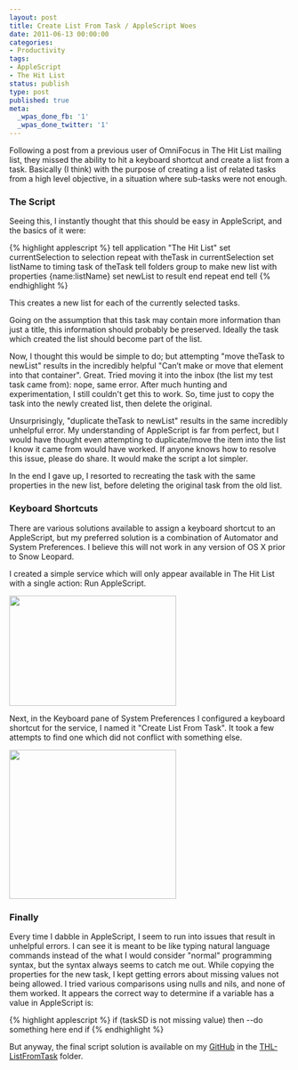 ```yaml
---
layout: post
title: Create List From Task / AppleScript Woes
date: 2011-06-13 00:00:00
categories:
- Productivity
tags:
- AppleScript
- The Hit List
status: publish
type: post
published: true
meta:
  _wpas_done_fb: '1'
  _wpas_done_twitter: '1'
---
```

Following a post from a previous user of OmniFocus in The Hit List mailing list, they missed the ability to hit a keyboard shortcut and create a list from a task. Basically (I think) with the purpose of creating a list of related tasks from a high level objective, in a situation where sub-tasks were not enough.

<!--more-->

### The Script ###
Seeing this, I instantly thought that this should be easy in AppleScript, and the basics of it were:

{% highlight applescript %}
tell application "The Hit List"
    set currentSelection to selection
    repeat with theTask in currentSelection
        set listName to timing task of theTask
        tell folders group to make new list with properties {name:listName}
        set newList to result
    end repeat
end tell
{% endhighlight %}

This creates a new list for each of the currently selected tasks.

Going on the assumption that this task may contain more information than just a title, this information should probably be preserved. Ideally the task which created the list should become part of the list.

Now, I thought this would be simple to do; but attempting "move theTask to newList" results in the incredibly helpful "Can’t make or move that element into that container". Great. Tried moving it into the inbox (the list my test task came from): nope, same error. After much hunting and experimentation, I still couldn't get this to work. So, time just to copy the task into the newly created list, then delete the original.

Unsurprisingly, "duplicate theTask to newList" results in the same incredibly unhelpful error. My understanding of AppleScript is far from perfect, but I would have thought even attempting to duplicate/move the item into the list I know it came from would have worked. If anyone knows how to resolve this issue, please do share. It would make the script a lot simpler.

In the end I gave up, I resorted to recreating the task with the same properties in the new list, before deleting the original task from the old list.

### Keyboard Shortcuts ###
There are various solutions available to assign a keyboard shortcut to an AppleScript, but my preferred solution is a combination of Automator and System Preferences. I believe this will not work in any version of OS X prior to Snow Leopard.

I created a simple service which will only appear available in The Hit List with a single action: Run AppleScript.

<a href="http://devwithimagination.files.wordpress.com/2011/06/automator-action.png"><img class="alignnone size-medium wp-image-28" title="Automator Action" src="http://devwithimagination.files.wordpress.com/2011/06/automator-action.png?w=300" alt="" width="300" height="198" /></a>

Next, in the Keyboard pane of System Preferences I configured a keyboard shortcut for the service, I named it "Create List From Task". It took a few attempts to find one which did not conflict with something else.

<a href="http://devwithimagination.files.wordpress.com/2011/06/keyboard-shortcut.png"><img class="alignnone size-medium wp-image-27" title="Keyboard Shortcut" src="http://devwithimagination.files.wordpress.com/2011/06/keyboard-shortcut.png?w=300" alt="" width="300" height="268" /></a>
 
### Finally ###
Every time I dabble in AppleScript, I seem to run into issues that result in unhelpful errors. I can see it is meant to be like typing natural language commands instead of the what I would consider "normal" programming syntax, but the syntax always seems to catch me out. While copying the properties for the new task, I kept getting errors about missing values not being allowed. I tried various comparisons using nulls and nils, and none of them worked. It appears the correct way to determine if a variable has a value in AppleScript is:

{% highlight applescript %}
if (taskSD is not missing value) then
    --do something here
end if
{% endhighlight %}

But anyway, the final script solution is available on my [GitHub](https://github.com/dhutchison/DWI) in the [THL-ListFromTask](https://github.com/dhutchison/DWI/tree/master/THL-ListFromTask) folder.
